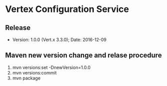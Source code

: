 # Vertex Configuration Service

## Release
* Version: 1.0.0 (Vert.x 3.3.0); Date: 2016-12-09 

## Maven new version change and relase procedure
1. mvn versions:set -DnewVersion=1.0.0
2. mvn versions:commit
3. mvn package


